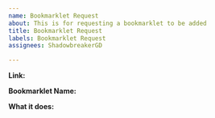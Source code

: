 ```yaml
---
name: Bookmarklet Request
about: This is for requesting a bookmarklet to be added
title: Bookmarklet Request
labels: Bookmarklet Request
assignees: ShadowbreakerGD

---
```


**Link:**
<!--Link to the site that has the bookmarklet you want added.-->

**Bookmarklet Name:**
<!--Tell us the name of the bookmarklet you want added, just in case there are multiple bookmarklets on the page.-->

**What it does:**
<!--Tell us what the bookmarklet does!-->
